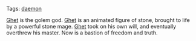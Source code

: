 Tags: [daemon](Daemons)

[Ghet](Ghet) is the golem god. [Ghet](Ghet) is an animated figure of stone, brought to life by a powerful stone mage. [Ghet](Ghet) took on his own will, and eventually overthrew his master. Now is a bastion of freedom and truth.